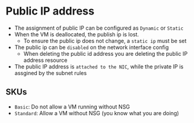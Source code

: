 # Public IP address

- The assignment of public IP can be configured as `Dynamic` or `Static`
- When the VM is deallocated, the publish ip is lost.
  - To ensure the public ip does not change, a `static ip` must be set
- The public ip can be `disabled` on the network interface config
  - When deleting the public id address you are deleting the public IP address resource
- The public IP address is `attached to the NIC`, while the private IP is assgined by the subnet rules

## SKUs

- `Basic`: Do not allow a VM running without NSG
- `Standard`: Allow a VM without NSG (you know what you are doing)
